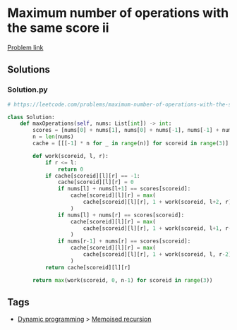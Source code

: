 # Maximum number of operations with the same score ii

[Problem link](https://leetcode.com/problems/maximum-number-of-operations-with-the-same-score-ii/)

## Solutions


### Solution.py
```py
# https://leetcode.com/problems/maximum-number-of-operations-with-the-same-score-ii/

class Solution:
    def maxOperations(self, nums: List[int]) -> int:
        scores = [nums[0] + nums[1], nums[0] + nums[-1], nums[-1] + nums[-2]]
        n = len(nums)
        cache = [[[-1] * n for _ in range(n)] for scoreid in range(3)]

        def work(scoreid, l, r):
            if r <= l:
                return 0
            if cache[scoreid][l][r] == -1:
                cache[scoreid][l][r] = 0
                if nums[l] + nums[l+1] == scores[scoreid]:
                    cache[scoreid][l][r] = max(
                        cache[scoreid][l][r], 1 + work(scoreid, l+2, r)
                    )
                if nums[l] + nums[r] == scores[scoreid]:
                    cache[scoreid][l][r] = max(
                        cache[scoreid][l][r], 1 + work(scoreid, l+1, r-1)
                    )
                if nums[r-1] + nums[r] == scores[scoreid]:
                    cache[scoreid][l][r] = max(
                        cache[scoreid][l][r], 1 + work(scoreid, l, r-2)
                    )
            return cache[scoreid][l][r]

        return max(work(scoreid, 0, n-1) for scoreid in range(3))
```
## Tags

* [Dynamic programming](/Collections/dynamic-programming.md#dynamic-programming) > [Memoised recursion](/Collections/dynamic-programming.md#memoised-recursion)
